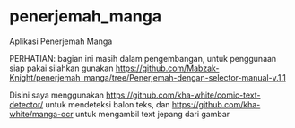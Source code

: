 # penerjemah_manga
Aplikasi Penerjemah Manga

PERHATIAN: bagian ini masih dalam pengembangan, untuk penggunaan siap pakai silahkan gunakan https://github.com/Mabzak-Knight/penerjemah_manga/tree/Penerjemah-dengan-selector-manual-v.1.1

Disini saya menggunakan https://github.com/kha-white/comic-text-detector/ untuk mendeteksi balon teks, dan https://github.com/kha-white/manga-ocr untuk mengambil text jepang dari gambar

